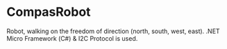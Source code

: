 # CompasRobot
 Robot, walking on the freedom of direction (north, south, west, east). .NET Micro Framework (С#) &amp; I2C Protocol is used.
